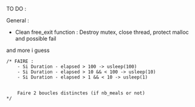 TO DO :


General :
- Clean free_exit function : Destroy mutex, close thread, protect malloc and possible fail

and more i guess


	/* FAIRE :
		- Si Duration - elapsed > 100 -> usleep(100)
		- Si Duration - elapsed > 10 && < 100 -> usleep(10)
		- Si Duration - elapsed > 1 && < 10 -> usleep(1)


		Faire 2 boucles distinctes (if nb_meals or not)
	*/